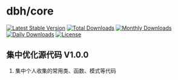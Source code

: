 # dbh/core

[![Latest Stable Version](https://poser.pugx.org/dbh/core/v/stable)](https://packagist.org/packages/dbh/core)
[![Total Downloads](https://poser.pugx.org/dbh/core/downloads)](https://packagist.org/packages/dbh/core)
[![Monthly Downloads](https://poser.pugx.org/dbh/core/d/monthly)](https://packagist.org/packages/dbh/core)
[![Daily Downloads](https://poser.pugx.org/dbh/core/d/daily)](https://packagist.org/packages/dbh/core)
[![License](https://poser.pugx.org/dbh/core/license)](https://packagist.org/packages/dbh/core)

## 集中优化源代码 V1.0.0

1. 集中个人收集的常用类、函数、模式等代码


